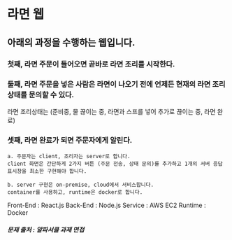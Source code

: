 # 라면 웹
## 아래의 과정을 수행하는 웹입니다.
### 첫째, 라면 주문이 들어오면 곧바로 라면 조리를 시작한다.<br/>
### 둘째, 라면 주문을 넣은 사람은 라면이 나오기 전에 언제든 현재의 라면 조리 상태를 문의할 수 있다. <br/> 
라면 조리상태는 (준비중, 물 끊이는 중, 라면과 스프를 넣어 추가로 끊이는 중, 라면 완료)<br/>
### 셋째, 라면 완료가 되면 주문자에게 알린다.
 ``` 
a. 주문자는 client, 조리자는 server로 합니다.
client 화면은 간단하게 2가지 버튼 (주문 전송, 상태 문의)를 추가하고 1개의 서버 응답 표시창을 최소한 구현해야 합니다.

b. server 구현은 on-premise, cloud에서 서비스합니다. 
container를 사용하고, runtime은 docker로 합니다. 
 ``` 
Front-End : React.js
Back-End : Node.js
Service : AWS EC2
Runtime : Docker
##### 문제 출처 : 알파서클 과제 면접
